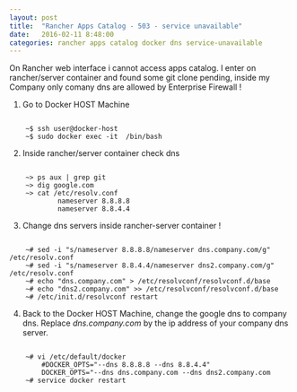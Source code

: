 ```yaml
---
layout: post
title:  "Rancher Apps Catalog - 503 - service unavailable"
date:   2016-02-11 8:48:00
categories: rancher apps catalog docker dns service-unavailable
---
```


On Rancher web interface i cannot access apps catalog.
I enter on rancher/server container and found some git clone pending, inside my Company only comany dns are allowed by Enterprise Firewall !


1. Go to Docker HOST Machine

<pre><code>
    ~$ ssh user@docker-host
    ~$ sudo docker exec -it <rancher/server-id> /bin/bash
</pre></code>

2. Inside rancher/server container check dns

<pre><code>
    ~> ps aux | grep git
    ~> dig google.com
    ~> cat /etc/resolv.conf
            nameserver 8.8.8.8
            nameserver 8.8.4.4
</pre></code>

3. Change dns servers inside rancher-server container !

<pre><code>
    ~# sed -i "s/nameserver 8.8.8.8/nameserver dns.company.com/g" /etc/resolv.conf
    ~# sed -i "s/nameserver 8.8.4.4/nameserver dns2.company.com/g" /etc/resolv.conf
    ~# echo "dns.company.com" > /etc/resolvconf/resolvconf.d/base
    ~# echo "dns2.company.com" >> /etc/resolvconf/resolvconf.d/base
    ~# /etc/init.d/resolvconf restart
</pre></code>

4. Back to the Docker HOST Machine, change the google dns to company dns.
Replace _dns.company.com_ by the ip address of your company dns server.
<pre><code>
    ~# vi /etc/default/docker
        #DOCKER_OPTS="--dns 8.8.8.8 --dns 8.8.4.4"
        DOCKER_OPTS="--dns dns.company.com --dns dns2.company.com
    ~# service docker restart
</pre></code>
